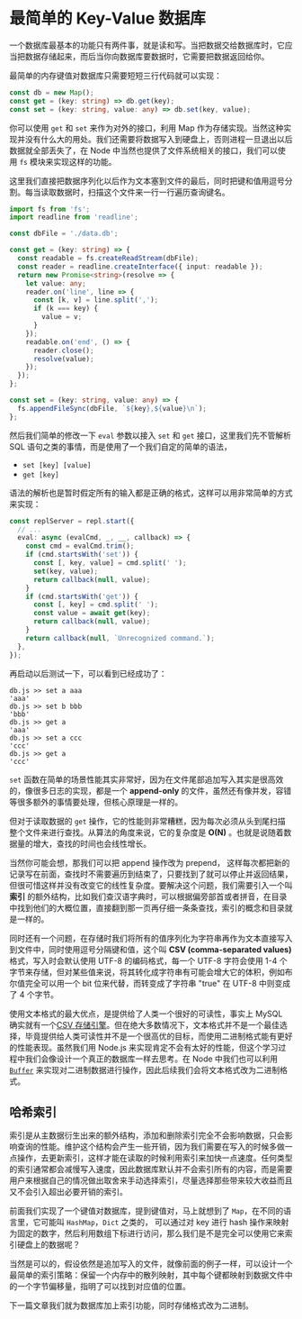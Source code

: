 # 最简单的 Key-Value 数据库

一个数据库最基本的功能只有两件事，就是读和写。当把数据交给数据库时，它应当把数据存储起来，而后当你向数据库要数据时，它需要把数据返回给你。

最简单的内存键值对数据库只需要短短三行代码就可以实现：

```ts
const db = new Map();
const get = (key: string) => db.get(key);
const set = (key: string, value: any) => db.set(key, value);
```

你可以使用 `get` 和 `set` 来作为对外的接口，利用 Map 作为存储实现。当然这种实现并没有什么大的用处。我们还需要将数据写入到硬盘上，否则进程一旦退出以后数据就全部丢失了，在 Node 中当然也提供了文件系统相关的接口，我们可以使用 `fs` 模块来实现这样的功能。

这里我们直接把数据序列化以后作为文本塞到文件的最后，同时把键和值用逗号分割。每当读取数据时，扫描这个文件来一行一行遍历查询键名。

```ts
import fs from 'fs';
import readline from 'readline';

const dbFile = './data.db';

const get = (key: string) => {
  const readable = fs.createReadStream(dbFile);
  const reader = readline.createInterface({ input: readable });
  return new Promise<string>(resolve => {
    let value: any;
    reader.on('line', line => {
      const [k, v] = line.split(',');
      if (k === key) {
        value = v;
      }
    });
    readable.on('end', () => {
      reader.close();
      resolve(value);
    });
  });
};

const set = (key: string, value: any) => {
  fs.appendFileSync(dbFile, `${key},${value}\n`);
};
```

然后我们简单的修改一下 `eval` 参数以接入 `set` 和 `get` 接口，这里我们先不管解析 SQL 语句之类的事情，而是使用了一个我们自定的简单的语法，

- `set [key] [value]`
- `get [key]`

语法的解析也是暂时假定所有的输入都是正确的格式，这样可以用非常简单的方式来实现：

```ts
const replServer = repl.start({
  // ...
  eval: async (evalCmd, _, __, callback) => {
    const cmd = evalCmd.trim();
    if (cmd.startsWith('set')) {
      const [, key, value] = cmd.split(' ');
      set(key, value);
      return callback(null, value);
    }
    if (cmd.startsWith('get')) {
      const [, key] = cmd.split(' ');
      const value = await get(key);
      return callback(null, value);
    }
    return callback(null, `Unrecognized command.`);
  },
});
```

再启动以后测试一下，可以看到已经成功了：

```
db.js >> set a aaa
'aaa'
db.js >> set b bbb
'bbb'
db.js >> get a
'aaa'
db.js >> set a ccc
'ccc'
db.js >> get a
'ccc'
```

`set` 函数在简单的场景性能其实非常好，因为在文件尾部追加写入其实是很高效的，像很多日志的实现，都是一个 **append-only** 的文件，虽然还有像并发，容错等很多额外的事情要处理，但核心原理是一样的。

但对于读取数据的 `get` 操作，它的性能则非常糟糕，因为每次必须从头到尾扫描整个文件来进行查找。从算法的角度来说，它的复杂度是 **O(N)** 。也就是说随着数据量的增大，查找的时间也会线性增长。

当然你可能会想，那我们可以把 append 操作改为 prepend， 这样每次都把新的记录写在前面，查找时不需要遍历到结束了，只要找到了就可以停止并返回结果，但很可惜这样并没有改变它的线性复杂度。要解决这个问题，我们需要引入一个叫 **索引** 的额外结构，比如我们查汉语字典时，可以根据偏旁部首或者拼音，在目录中找到他们的大概位置，直接翻到那一页再仔细一条条查找，索引的概念和目录就是一样的。

同时还有一个问题，在存储时我们将所有的值序列化为字符串再作为文本直接写入到文件中，同时使用逗号分隔键和值，这个叫 **CSV (comma-separated values)** 格式，写入时会默认使用 UTF-8 的编码格式，每一个 UTF-8 字符会使用 1-4 个字节来存储，但对某些值来说，将其转化成字符串有可能会增大它的体积，例如布尔值完全可以用一个 bit 位来代替，而转变成了字符串 "true" 在 UTF-8 中则变成了 4 个字节。

使用文本格式的最大优点，是提供给了人类一个很好的可读性，事实上 MySQL 确实就有一个[CSV 存储引擎](https://dev.mysql.com/doc/refman/5.7/en/csv-storage-engine.html)。但在绝大多数情况下，文本格式并不是一个最佳选择，毕竟提供给人类可读性并不是一个很高优的目标，而使用二进制格式能有更好的性能表现。虽然我们用 Node.js 来实现肯定不会有太好的性能，但这个学习过程中我们会像设计一个真正的数据库一样去思考。在 Node 中我们也可以利用 [`Buffer`](https://nodejs.org/api/buffer.html#buffer) 来实现对二进制数据进行操作，因此后续我们会将文本格式改为二进制格式。

## 哈希索引

索引是从主数据衍生出来的额外结构，添加和删除索引完全不会影响数据，只会影响查询的性能。维护这个结构会产生一些开销，因为我们需要在写入的时候多做一点操作，去更新索引，这样才能在读取的时候利用索引来加快一点速度。任何类型的索引通常都会减慢写入速度，因此数据库默认并不会索引所有的内容，而是需要用户来根据自己的情况做出取舍来手动选择索引，尽量选择那些带来较大收益而且又不会引入超出必要开销的索引。

前面我们实现了一个键值对数据库，提到键值对，马上就想到了 `Map`，在不同的语言里，它可能叫 `HashMap`，`Dict` 之类的， 可以通过对 key 进行 hash 操作来映射为固定的数字，然后利用数组下标进行访问，那么我们是不是完全可以使用它来索引硬盘上的数据呢？

当然是可以的，假设依然是追加写入的文件，就像前面的例子一样，可以设计一个最简单的索引策略：保留一个内存中的散列映射，其中每个键都映射到数据文件中的一个字节偏移量，指明了可以找到对应值的位置。

下一篇文章我们就为数据库加上索引功能，同时存储格式改为二进制。
